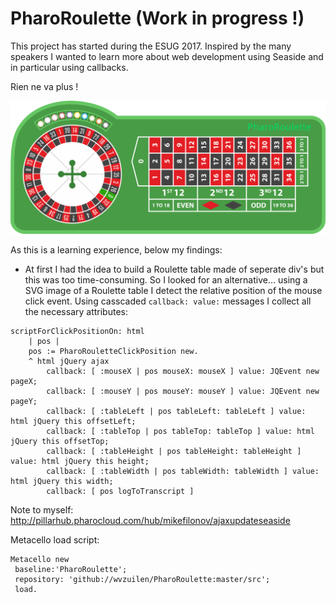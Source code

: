 # PharoRoulette (Work in progress !)

This project has started during the ESUG 2017. Inspired by the many speakers I wanted to learn more about web development using Seaside and in particular using callbacks.

Rien ne va plus !

![PharoRoulette table](./table.svg)

As this is a learning experience, below my findings:
* At first I had the idea to build a Roulette table made of seperate div's but this was too time-consuming. So I looked for an alternative... using a SVG image of a Roulette table I detect the relative position of the mouse click event. Using casscaded `callback: value:` messages I collect all the necessary attributes:

```Smalltalk
scriptForClickPositionOn: html
	| pos |
	pos := PharoRouletteClickPosition new.
	^ html jQuery ajax
		callback: [ :mouseX | pos mouseX: mouseX ] value: JQEvent new pageX;
		callback: [ :mouseY | pos mouseY: mouseY ] value: JQEvent new pageY;
		callback: [ :tableLeft | pos tableLeft: tableLeft ] value: html jQuery this offsetLeft;
		callback: [ :tableTop | pos tableTop: tableTop ] value: html jQuery this offsetTop;
		callback: [ :tableHeight | pos tableHeight: tableHeight ] value: html jQuery this height;
		callback: [ :tableWidth | pos tableWidth: tableWidth ] value: html jQuery this width;
		callback: [ pos logToTranscript ]
```

Note to myself: http://pillarhub.pharocloud.com/hub/mikefilonov/ajaxupdateseaside

Metacello load script:
```Smalltalk
Metacello new
 baseline:'PharoRoulette';
 repository: 'github://wvzuilen/PharoRoulette:master/src';
 load.
```
